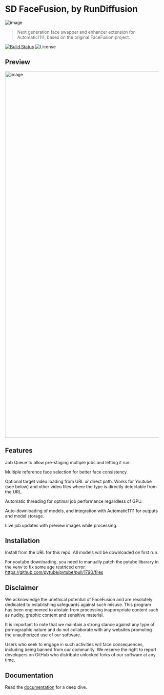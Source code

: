 SD FaceFusion, by RunDiffusion
==========

![image](https://github.com/runnitai/sd_facefusion/assets/1633844/bbfa6b69-c8db-4089-81df-048dd6fe89a5)


> Next generation face swapper and enhancer extension for Automatic1111, based on the original FaceFusion project.

[![Build Status](https://img.shields.io/github/actions/workflow/status/facefusion/facefusion/ci.yml.svg?branch=master)](https://github.com/facefusion/facefusion/actions?query=workflow:ci)
![License](https://img.shields.io/badge/license-MIT-green)


Preview
-------

<img width="1199" alt="image" src="https://github.com/runnitai/sd_facefusion/assets/1633844/7534bc81-1305-427e-b6e8-1b6e0617397c">


Features
--------
Job Queue to allow pre-staging multiple jobs and letting it run.

Multiple reference face selection for better face consistency.

Optional target video loading from URL or direct path. Works for Youtube (see below) and other video files where the type is directly detectable from the URL.

Automatic threading for optimal job performance regardless of GPU.

Auto-downloading of models, and integration with Automatic1111 for outputs and model storage.

Live job updates with preview images while processing.



Installation
------------

Install from the URL for this repo. All models will be downloaded on first run.

For youtube downloading, you need to manually patch the pytube libarary in the venv to fix some age restriced error.
https://github.com/pytube/pytube/pull/1790/files

Disclaimer
----------

We acknowledge the unethical potential of FaceFusion and are resolutely dedicated to establishing safeguards against such misuse. This program has been engineered to abstain from processing inappropriate content such as nudity, graphic content and sensitive material.

It is important to note that we maintain a strong stance against any type of pornographic nature and do not collaborate with any websites promoting the unauthorized use of our software.

Users who seek to engage in such activities will face consequences, including being banned from our community. We reserve the right to report developers on GitHub who distribute unlocked forks of our software at any time.


Documentation
-------------

Read the [documentation](https://docs.facefusion.io) for a deep dive.
